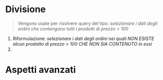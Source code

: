 # Divisione
> Vengono usate per risolvere query del tipo: _selezionare i dati degli ordini che contengono tutti i prodotti di prezzo  > 100_

1. Riformulazione: _selezionare i dati degli ordini nei quali NON ESISTE alcun prodotto di prezzo > 100 CHE NON SIA CONTENUTO in essi_
2. 
# Aspetti avanzati